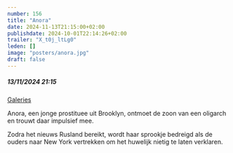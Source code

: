 ```yaml
---
number: 156
title: "Anora"
date: 2024-11-13T21:15:00+02:00
publishdate: 2024-10-01T22:14:26+02:00
trailer: "X_t0j_ltLg0"
leden: []
image: "posters/anora.jpg"
draft: false
---
```


##### 13/11/2024 21:15

[Galeries](https://galeries.be/nl/anora/)

Anora, een jonge prostituee uit Brooklyn, ontmoet de zoon van een oligarch en trouwt
daar impulsief mee. 
<!--more-->
Zodra het nieuws Rusland bereikt, wordt haar sprookje bedreigd als de ouders naar
New York vertrekken om het huwelijk nietig te laten verklaren.
